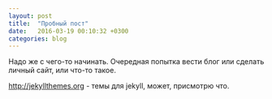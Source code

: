 ```yaml
---
layout: post
title:  "Пробный пост"
date:   2016-03-19 00:10:32 +0300
categories: blog
---
```

Надо же с чего-то начинать. Очередная попытка вести блог или сделать личный сайт, или что-то такое.

http://jekyllthemes.org - темы для jekyll, может, присмотрю что.
